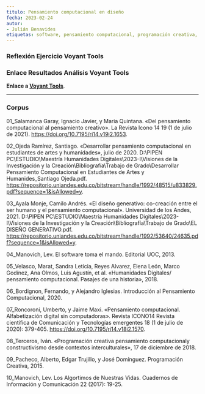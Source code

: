 ```yaml
---
titulo: Pensamiento computacional en diseño
fecha: 2023-02-24
autor:
- Julián Benavides 
etiquetas: software, pensamiento computacional, programación creativa, diseño
---
```


### Reflexión Ejercicio Voyant Tools


### Enlace Resultados Análisis Voyant Tools
**Enlace a [Voyant Tools]([https://voyant-tools.org/?corpus=054f18098571e03bcba461771a5583d9&stopList=keywords-cea596ed766d22de7c12f7c92c8a8048&panels=cirrus,reader,trends,summary,contexts](https://voyant-tools.org/?corpus=9827efafaa2a1a51cc45325207400b2a))**.

___________________________________________________________________________________
### Corpus

01_Salamanca Garay, Ignacio Javier, y Maria Quintana. «Del pensamiento computacional al pensamiento creativo». La Revista Icono 14 19 (1 de julio de 2021). https://doi.org/10.7195/ri14.v19i2.1653.

02_Ojeda Ramírez, Santiago. «Desarrollar pensamiento computacional en estudiantes de artes y humanidades», julio de 2020. D:\PIPEN PC\ESTUDIO\Maestría Humanidades Digitales\2023-I\Visiones de la Investigación y la Creación\Bibliografía\Trabajo de Grado\Desarrollar Pensamiento Computacional en Estudiantes de Artes y Humanides_Santiago Ojeda.pdf. https://repositorio.uniandes.edu.co/bitstream/handle/1992/48515/u833829.pdf?sequence=1&isAllowed=y.

03_Ayala Monje, Camilo Andrés. «El diseño generativo: co-creación entre el ser humano y el pensamiento computacional». Universidad de los Andes, 2021. D:\PIPEN PC\ESTUDIO\Maestría Humanidades Digitales\2023-I\Visiones de la Investigación y la Creación\Bibliografía\Trabajo de Grado\EL DISEÑO GENERATIVO.pdf. https://repositorio.uniandes.edu.co/bitstream/handle/1992/53640/24635.pdf?sequence=1&isAllowed=y.

04_Manovich, Lev. El software toma el mando. Editorial UOC, 2013.

05_Velasco, Marat, Sandra Leticia, Reyes Alvarez, Elena León, Marco Godínez, Ana Olmos, Luis Agustín, et al. «Humanidades Digitales/ pensamiento computacional. Pasajes de una historia», 2018.

06_Bordignon, Fernando, y Alejandro Iglesias. Introducción al Pensamiento Computacional, 2020.

07_Roncoroni, Umberto, y Jaime Maxi. «Pensamiento computacional. Alfabetización digital sin computadoras». Revista ICONO14 Revista científica de Comunicación y Tecnologías emergentes 18 (1 de julio de 2020): 379-405. https://doi.org/10.7195/ri14.v18i2.1570.

08_Terceros, Iván. «Programación creativa pensamiento computacionaly constructivismo desde contextos interculturales», 17 de diciembre de 2018.

09_Pacheco, Alberto, Edgar Trujillo, y José Domínguez. Programación Creativa, 2015.

10_Manovich, Lev. Los Algortimos de Nuestras Vidas. Cuadernos de Información y Comunicación 22 (2017): 19-25.






